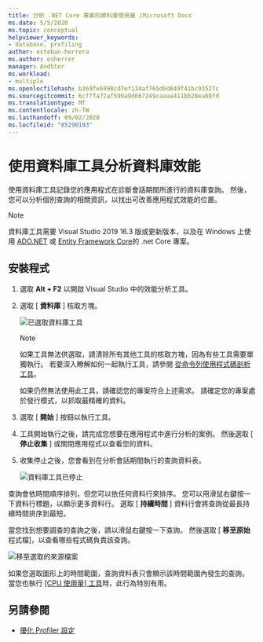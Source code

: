 ```yaml
---
title: 分析 .NET Core 專案的資料庫使用量 |Microsoft Docs
ms.date: 5/5/2020
ms.topic: conceptual
helpviewer_keywords:
- database, profiling
author: esteban-herrera
ms.author: esherrer
manager: AndSter
ms.workload:
- multiple
ms.openlocfilehash: b369fe6998cd7ef134af765d6d849f41bc93527c
ms.sourcegitcommit: 6cfffa72af599a9d667249caaaa411bb28ea69fd
ms.translationtype: MT
ms.contentlocale: zh-TW
ms.lasthandoff: 09/02/2020
ms.locfileid: "85290193"
---
```

# <a name="analyze-database-performance-using-the-database-tool"></a>使用資料庫工具分析資料庫效能

使用資料庫工具記錄您的應用程式在診斷會話期間所進行的資料庫查詢。 然後，您可以分析個別查詢的相關資訊，以找出可改善應用程式效能的位置。

> [!NOTE]
> 資料庫工具需要 Visual Studio 2019 16.3 版或更新版本，以及在 Windows 上使用 [ADO.NET]( https://docs.microsoft.com/dotnet/framework/data/adonet/ado-net-overview) 或 [Entity Framework Core](https://docs.microsoft.com/ef/core/)的 .net Core 專案。

## <a name="setup"></a>安裝程式

1. 選取 **Alt + F2** 以開啟 Visual Studio 中的效能分析工具。

1. 選取 [ **資料庫** ] 核取方塊。

   ![已選取資料庫工具](./media/db-launch.png "已選取資料庫工具")

   > [!NOTE]
   > 如果工具無法供選取，請清除所有其他工具的核取方塊，因為有些工具需要單獨執行。 若要深入瞭解如何一起執行工具，請參閱 [從命令列使用程式碼剖析工具](../profiling/using-the-profiling-tools-from-the-command-line.md)。
   >
   > 如果仍然無法使用此工具，請確認您的專案符合上述需求。 請確定您的專案處於發行模式，以抓取最精確的資料。

1. 選取 [ **開始** ] 按鈕以執行工具。

1. 工具開始執行之後，請完成您想要在應用程式中進行分析的案例。 然後選取 [ **停止收集** ] 或關閉應用程式以查看您的資料。

1. 收集停止之後，您會看到在分析會話期間執行的查詢資料表。

   ![資料庫工具已停止](./media/db-after.png "資料庫工具已停止")

查詢會依時間順序排列，但您可以依任何資料行來排序。 您可以用滑鼠右鍵按一下資料行標題，以顯示更多資料行。 選取 [ **持續時間** ] 資料行會將查詢從最長持續時間排序到最短。

當您找到想要調查的查詢之後，請以滑鼠右鍵按一下查詢。 然後選取 [ **移至原始** 程式檔]，以查看哪些程式碼負責該查詢。

![移至選取的來源檔案](./media/db-gotosource.png "移至選取的來源檔案")

如果您選取圖形上的時間範圍，查詢資料表只會顯示該時間範圍內發生的查詢。 當您也執行 [ [CPU 使用量] 工具](https://docs.microsoft.com/visualstudio/profiling/cpu-usage?view=vs-2019)時，此行為特別有用。

## <a name="see-also"></a>另請參閱

- [優化 Profiler 設定](../profiling/optimize-profiler-settings.md)
